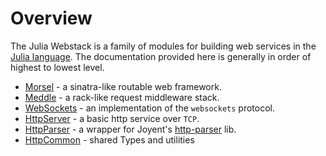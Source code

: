 # Overview

The Julia Webstack is a family of modules for building web services in the [Julia language][julia].  The documentation provided here is generally in order of highest to lowest level.

 * [Morsel][Morsel] - a sinatra-like routable web framework.
 * [Meddle][Meddle] - a rack-like request middleware stack.
 * [WebSockets][WebSockets] - an implementation of the `websockets` protocol.
 * [HttpServer][HttpServer] - a basic http service over `TCP`.
 * [HttpParser][HttpParser] - a wrapper for Joyent's [http-parser][http-parser] lib.
 * [HttpCommon][HttpCommon] - shared Types and utilities

[julia]: http://julialang.org
[http-parser]: https://github.com/joyent/http-parser
[Morsel]: https://github.com/JuliaWeb/Morsel.jl
[Meddle]: https://github.com/JuliaWeb/Meddle.jl
[WebSockets]: https://github.com/JuliaWeb/WebSockets.jl
[HttpServer]: https://github.com/JuliaWeb/HttpServer.jl
[HttpParser]: https://github.com/JuliaWeb/HttpParser.jl
[HttpCommon]: https://github.com/JuliaWeb/HttpCommon.jl
